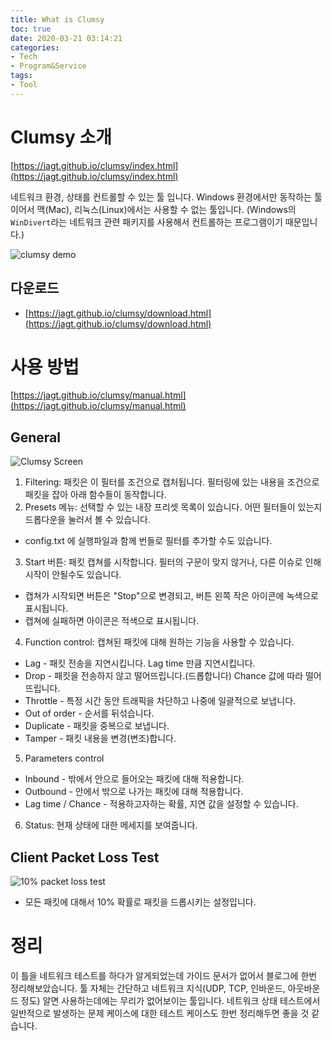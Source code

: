 ```yaml
---
title: What is Clumsy
toc: true
date: 2020-03-21 03:14:21
categories:
- Tech
- Program&Service
tags:
- Tool
---
```


# Clumsy 소개

[https://jagt.github.io/clumsy/index.html](https://jagt.github.io/clumsy/index.html)

네트워크 환경, 상태를 컨트롤할 수 있는 툴 입니다.
Windows 환경에서만 동작하는 툴이어서 맥(Mac), 리눅스(Linux)에서는 사용할 수 없는 툴입니다.
(Windows의 `WinDivert`라는 네트워크 관련 패키지를 사용해서 컨트롤하는 프로그램이기 때문입니다.)

![clumsy demo](https://jagt.github.io/clumsy/clumsy-demo.gif)

## 다운로드

- [https://jagt.github.io/clumsy/download.html](https://jagt.github.io/clumsy/download.html)

# 사용 방법

[https://jagt.github.io/clumsy/manual.html](https://jagt.github.io/clumsy/manual.html)

## General

![Clumsy Screen](https://jagt.github.io/clumsy/screen.png)

1. Filtering: 패킷은 이 필터를 조건으로 캡처됩니다. 필터링에 있는 내용을 조건으로 패킷을 잡아 아래 함수들이 동작합니다.
2. Presets 메뉴: 선택할 수 있는 내장 프리셋 목록이 있습니다. 어떤 필터들이 있는지 드롭다운을 눌러서 볼 수 있습니다.
  * config.txt 에 실행파일과 함께 번들로 필터를 추가할 수도 있습니다.
3. Start 버튼: 패킷 캡쳐를 시작합니다. 필터의 구문이 맞지 않거나, 다른 이슈로 인해 시작이 안될수도 있습니다.
  * 캡쳐가 시작되면 버튼은 "Stop"으로 변경되고, 버튼 왼쪽 작은 아이콘에 녹색으로 표시됩니다.
  * 캡쳐에 실패하면 아이콘은 적색으로 표시됩니다.
4. Function control: 캡쳐된 패킷에 대해 원하는 기능을 사용할 수 있습니다.
  * Lag - 패킷 전송을 지연시킵니다. Lag time 만큼 지연시킵니다.
  * Drop - 패킷을 전송하지 않고 떨어뜨립니다.(드롭합니다) Chance 값에 따라 떨어뜨립니다.
  * Throttle - 특정 시간 동안 트래픽을 차단하고 나중에 일괄적으로 보냅니다.
  * Out of order - 순서를 뒤섞습니다.
  * Duplicate - 패킷을 중복으로 보냅니다.
  * Tamper - 패킷 내용을 변경(변조)합니다.
5. Parameters control
  * Inbound - 밖에서 안으로 들어오는 패킷에 대해 적용합니다.
  * Outbound - 안에서 밖으로 나가는 패킷에 대해 적용합니다.
  * Lag time / Chance - 적용하고자하는 확률, 지연 값을 설정할 수 있습니다.
6. Status: 현재 상태에 대한 메세지를 보여줍니다.

## Client Packet Loss Test

![10% packet loss test](https://user-images.githubusercontent.com/5077086/77194242-ef88c700-6b22-11ea-9b55-78cf442c60bb.png)

- 모든 패킷에 대해서 10% 확률로 패킷을 드롭시키는 설정입니다.

# 정리

이 틀을 네트워크 테스트를 하다가 알게되었는데 가이드 문서가 없어서 블로그에 한번 정리해보았습니다.
툴 자체는 간단하고 네트워크 지식(UDP, TCP, 인바운드, 아웃바운드 정도) 알면 사용하는데에는 무리가 없어보이는 툴입니다.
네트워크 상태 테스트에서 일반적으로 발생하는 문제 케이스에 대한 테스트 케이스도 한번 정리해두면 좋을 것 같습니다.
